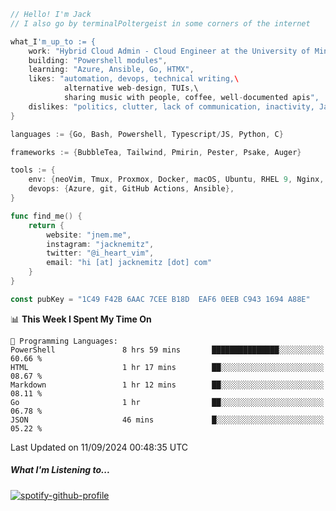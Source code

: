 ```go
// Hello! I'm Jack
// I also go by terminalPoltergeist in some corners of the internet

what_I'm_up_to := {
    work: "Hybrid Cloud Admin - Cloud Engineer at the University of Minnesota",
    building: "Powershell modules",
    learning: "Azure, Ansible, Go, HTMX",
    likes: "automation, devops, technical writing,\
            alternative web-design, TUIs,\
            sharing music with people, coffee, well-documented apis",
    dislikes: "politics, clutter, lack of communication, inactivity, Java",
}

languages := {Go, Bash, Powershell, Typescript/JS, Python, C}

frameworks := {BubbleTea, Tailwind, Pmirin, Pester, Psake, Auger}

tools := {
    env: {neoVim, Tmux, Proxmox, Docker, macOS, Ubuntu, RHEL 9, Nginx, DigitalOcean, Cloudflare},
    devops: {Azure, git, GitHub Actions, Ansible},
}

func find_me() {
    return {
        website: "jnem.me",
        instagram: "jacknemitz",
        twitter: "@i_heart_vim",
        email: "hi [at] jacknemitz [dot] com"
    }
}

const pubKey = "1C49 F42B 6AAC 7CEE B18D  EAF6 0EEB C943 1694 A88E"
```

<!--START_SECTION:waka-->
📊 **This Week I Spent My Time On** 

```text
💬 Programming Languages: 
PowerShell               8 hrs 59 mins       ███████████████░░░░░░░░░░   60.66 % 
HTML                     1 hr 17 mins        ██░░░░░░░░░░░░░░░░░░░░░░░   08.67 % 
Markdown                 1 hr 12 mins        ██░░░░░░░░░░░░░░░░░░░░░░░   08.11 % 
Go                       1 hr                ██░░░░░░░░░░░░░░░░░░░░░░░   06.78 % 
JSON                     46 mins             █░░░░░░░░░░░░░░░░░░░░░░░░   05.22 % 
```


 Last Updated on 11/09/2024 00:48:35 UTC
<!--END_SECTION:waka-->

##### What I'm Listening to...

[![spotify-github-profile](https://jnem.me/listening-item?maxAge=2592000)](https://jnem.me/listening)
